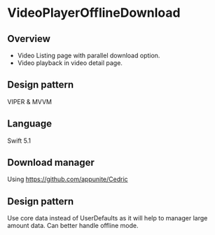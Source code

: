 # VideoPlayerOfflineDownload

## Overview

- Video Listing page with parallel download option.
- Video playback in video detail page.

## Design pattern

VIPER & MVVM

## Language 
Swift 5.1

## Download manager
Using https://github.com/appunite/Cedric

## Design pattern
Use core data instead of UserDefaults as it will help to manager large amount data.
Can better handle offline mode.

